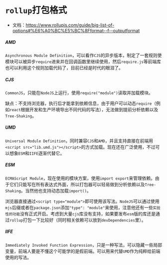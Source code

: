 # `rollup`打包格式

- 文档：https://www.rollupjs.com/guide/big-list-of-options#%E6%A0%BC%E5%BC%8Fformat--f--outputformat

##### AMD

`Asynchronous Module Definition`，可以看作`CJS`的异步版本，制定了一套规则使模块可以被异步`require`进来并在回调函数里继续使用，然后`require.js`等前端库也可以利用这个规则加载代码了，目前已经是时代的眼泪了。

##### CJS

`CommonJS`，只能在`NodeJS`上运行，使用`require("module")`读取并加载模块。

缺点：不支持浏览器，执行后才能拿到依赖信息，由于用户可以动态`require`（例如`react`根据开发和生产环境导出不同代码的写法），无法做到提前分析依赖以及`Tree-Shaking`。

##### UMD

`Universal Module Definition`，同时兼容`CJS`和`AMD`，并且支持直接在前端用`<script src="lib.umd.js"></script>`的方式加载。现在还在广泛使用，不过可以想象`ESM`和`IIFE`逐渐代替它。

##### ESM

`ECMAScript Module`，现在使用的模块方案，使用`import export`来管理依赖。由于它们只能写在所有表达式外面，所以打包器可以轻易做到分析依赖以及`Tree-Shaking`。当然他也支持动态加载`import()`。

浏览器直接通过`<script type="module">`即可使用该写法。`NodeJS`可以通过使用`mjs`后缀或者在`package.json`添加`"type": "module"`来使用，注意他还有一些`实验性的功能`没有正式开启。考虑到大量`cjs`库没有支持，如果要发布`esm`版的库还是通过`rollup`打包一下比较好（同时相关依赖可以放到`devDependencies`里）。

##### IIFE

`Immediately Invoked Function Expression`，只是一种写法，可以隐藏一些局部变量，前端人要是不懂这个可能学的是假前端。可以用来代替`UMD`作为纯粹给前端使用的写法。
